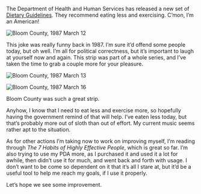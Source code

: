 The Department of Health and Human Services has released a new set of [Dietary Guidelines][1]. They recommend eating less and exercising. C’mon, I’m an American!

![Bloom County, 1987 March 12][2]

This joke was really funny back in 1987. I’m sure it’d offend some people today, but oh well. I’m all for political correctness, but it’s important to laugh at yourself now and again. This strip was part of a whole series, and I’ve taken the time to grab a couple more for your pleasure.

![Bloom County, 1987 March 13][3]

![Bloom County, 1987 March 16][4]

Bloom County was such a great strip.

Anyhow, I know that I need to eat less and exercise more, so hopefully having the government remind of that will help. I’ve eaten less today, but that’s probably more out of sloth than out of effort. My current music seems rather apt to the situation.

As for other actions I’m taking now to work on improving myself, I’m reading through *The 7 Habits of Highly Effective People*, which is great so far. I’m also trying to use my PDA more, as I purchased it and used it a lot for awhile, then didn’t use it for much, and went back and forth with usage. I don’t want to be come so dependent on it that it’s all I stare at, but it’d be a useful tool to help me reach my goals, if I use it properly.

Let’s hope we see some improvement.

 [1]: http://www.healthierus.gov/dietaryguidelines/
 [2]: http://www.randomthink.net/pictures/bloom_county/blm870312.gif
 [3]: http://www.randomthink.net/pictures/bloom_county/blm870313.gif
 [4]: http://www.randomthink.net/pictures/bloom_county/blm870316.gif